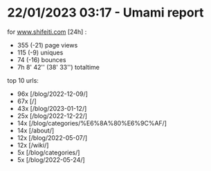 # 22/01/2023 03:17 - Umami report
for www.shifeiti.com [24h] :

 - 355 (-21) page views
 - 115 (-9) uniques
 - 74 (-16) bounces
 - 7h 8' 42'' (38' 33'') totaltime


top 10 urls:
 - 96x [/blog/2022-12-09/]
 - 67x [/]
 - 43x [/blog/2023-01-12/]
 - 25x [/blog/2022-12-22/]
 - 14x [/blog/categories/%E6%8A%80%E6%9C%AF/]
 - 14x [/about/]
 - 12x [/blog/2022-05-07/]
 - 12x [/wiki/]
 - 5x [/blog/categories/]
 - 5x [/blog/2022-05-24/]


